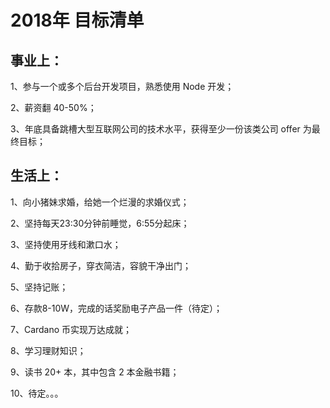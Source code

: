 # 2018年 目标清单

## 事业上：

1、参与一个或多个后台开发项目，熟悉使用 Node 开发；

2、薪资翻 40-50%；

3、年底具备跳槽大型互联网公司的技术水平，获得至少一份该类公司 offer 为最终目标；


## 生活上：

1、向小猪妹求婚，给她一个烂漫的求婚仪式；

2、坚持每天23:30分钟前睡觉，6:55分起床；

3、坚持使用牙线和漱口水；

4、勤于收拾房子，穿衣简洁，容貌干净出门；

5、坚持记账；

6、存款8-10W，完成的话奖励电子产品一件（待定）；

7、Cardano 币实现万达成就；

8、学习理财知识；

9、读书 20+ 本，其中包含 2 本金融书籍；

10、待定。。。